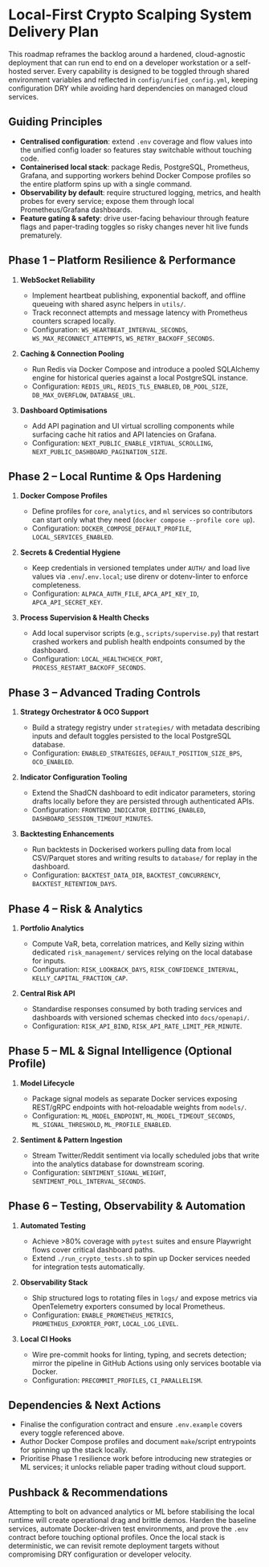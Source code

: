 # Local-First Crypto Scalping System Delivery Plan

This roadmap reframes the backlog around a hardened, cloud-agnostic deployment that can run end to end on a developer workstation or a self-hosted server. Every capability is designed to be toggled through shared environment variables and reflected in `config/unified_config.yml`, keeping configuration DRY while avoiding hard dependencies on managed cloud services.

## Guiding Principles
- **Centralised configuration**: extend `.env` coverage and flow values into the unified config loader so features stay switchable without touching code.
- **Containerised local stack**: package Redis, PostgreSQL, Prometheus, Grafana, and supporting workers behind Docker Compose profiles so the entire platform spins up with a single command.
- **Observability by default**: require structured logging, metrics, and health probes for every service; expose them through local Prometheus/Grafana dashboards.
- **Feature gating & safety**: drive user-facing behaviour through feature flags and paper-trading toggles so risky changes never hit live funds prematurely.

## Phase 1 – Platform Resilience & Performance
1. **WebSocket Reliability**
   - Implement heartbeat publishing, exponential backoff, and offline queueing with shared async helpers in `utils/`.
   - Track reconnect attempts and message latency with Prometheus counters scraped locally.
   - Configuration: `WS_HEARTBEAT_INTERVAL_SECONDS`, `WS_MAX_RECONNECT_ATTEMPTS`, `WS_RETRY_BACKOFF_SECONDS`.

2. **Caching & Connection Pooling**
   - Run Redis via Docker Compose and introduce a pooled SQLAlchemy engine for historical queries against a local PostgreSQL instance.
   - Configuration: `REDIS_URL`, `REDIS_TLS_ENABLED`, `DB_POOL_SIZE`, `DB_MAX_OVERFLOW`, `DATABASE_URL`.

3. **Dashboard Optimisations**
   - Add API pagination and UI virtual scrolling components while surfacing cache hit ratios and API latencies on Grafana.
   - Configuration: `NEXT_PUBLIC_ENABLE_VIRTUAL_SCROLLING`, `NEXT_PUBLIC_DASHBOARD_PAGINATION_SIZE`.

## Phase 2 – Local Runtime & Ops Hardening
1. **Docker Compose Profiles**
   - Define profiles for `core`, `analytics`, and `ml` services so contributors can start only what they need (`docker compose --profile core up`).
   - Configuration: `DOCKER_COMPOSE_DEFAULT_PROFILE`, `LOCAL_SERVICES_ENABLED`.

2. **Secrets & Credential Hygiene**
   - Keep credentials in versioned templates under `AUTH/` and load live values via `.env`/`.env.local`; use direnv or dotenv-linter to enforce completeness.
   - Configuration: `ALPACA_AUTH_FILE`, `APCA_API_KEY_ID`, `APCA_API_SECRET_KEY`.

3. **Process Supervision & Health Checks**
   - Add local supervisor scripts (e.g., `scripts/supervise.py`) that restart crashed workers and publish health endpoints consumed by the dashboard.
   - Configuration: `LOCAL_HEALTHCHECK_PORT`, `PROCESS_RESTART_BACKOFF_SECONDS`.

## Phase 3 – Advanced Trading Controls
1. **Strategy Orchestrator & OCO Support**
   - Build a strategy registry under `strategies/` with metadata describing inputs and default toggles persisted to the local PostgreSQL database.
   - Configuration: `ENABLED_STRATEGIES`, `DEFAULT_POSITION_SIZE_BPS`, `OCO_ENABLED`.

2. **Indicator Configuration Tooling**
   - Extend the ShadCN dashboard to edit indicator parameters, storing drafts locally before they are persisted through authenticated APIs.
   - Configuration: `FRONTEND_INDICATOR_EDITING_ENABLED`, `DASHBOARD_SESSION_TIMEOUT_MINUTES`.

3. **Backtesting Enhancements**
   - Run backtests in Dockerised workers pulling data from local CSV/Parquet stores and writing results to `database/` for replay in the dashboard.
   - Configuration: `BACKTEST_DATA_DIR`, `BACKTEST_CONCURRENCY`, `BACKTEST_RETENTION_DAYS`.

## Phase 4 – Risk & Analytics
1. **Portfolio Analytics**
   - Compute VaR, beta, correlation matrices, and Kelly sizing within dedicated `risk_management/` services relying on the local database for inputs.
   - Configuration: `RISK_LOOKBACK_DAYS`, `RISK_CONFIDENCE_INTERVAL`, `KELLY_CAPITAL_FRACTION_CAP`.

2. **Central Risk API**
   - Standardise responses consumed by both trading services and dashboards with versioned schemas checked into `docs/openapi/`.
   - Configuration: `RISK_API_BIND`, `RISK_API_RATE_LIMIT_PER_MINUTE`.

## Phase 5 – ML & Signal Intelligence (Optional Profile)
1. **Model Lifecycle**
   - Package signal models as separate Docker services exposing REST/gRPC endpoints with hot-reloadable weights from `models/`.
   - Configuration: `ML_MODEL_ENDPOINT`, `ML_MODEL_TIMEOUT_SECONDS`, `ML_SIGNAL_THRESHOLD`, `ML_PROFILE_ENABLED`.

2. **Sentiment & Pattern Ingestion**
   - Stream Twitter/Reddit sentiment via locally scheduled jobs that write into the analytics database for downstream scoring.
   - Configuration: `SENTIMENT_SIGNAL_WEIGHT`, `SENTIMENT_POLL_INTERVAL_SECONDS`.

## Phase 6 – Testing, Observability & Automation
1. **Automated Testing**
   - Achieve >80% coverage with `pytest` suites and ensure Playwright flows cover critical dashboard paths.
   - Extend `./run_crypto_tests.sh` to spin up Docker services needed for integration tests automatically.

2. **Observability Stack**
   - Ship structured logs to rotating files in `logs/` and expose metrics via OpenTelemetry exporters consumed by local Prometheus.
   - Configuration: `ENABLE_PROMETHEUS_METRICS`, `PROMETHEUS_EXPORTER_PORT`, `LOCAL_LOG_LEVEL`.

3. **Local CI Hooks**
   - Wire pre-commit hooks for linting, typing, and secrets detection; mirror the pipeline in GitHub Actions using only services bootable via Docker.
   - Configuration: `PRECOMMIT_PROFILES`, `CI_PARALLELISM`.

## Dependencies & Next Actions
- Finalise the configuration contract and ensure `.env.example` covers every toggle referenced above.
- Author Docker Compose profiles and document `make`/script entrypoints for spinning up the stack locally.
- Prioritise Phase 1 resilience work before introducing new strategies or ML services; it unlocks reliable paper trading without cloud support.

## Pushback & Recommendations
Attempting to bolt on advanced analytics or ML before stabilising the local runtime will create operational drag and brittle demos. Harden the baseline services, automate Docker-driven test environments, and prove the `.env` contract before touching optional profiles. Once the local stack is deterministic, we can revisit remote deployment targets without compromising DRY configuration or developer velocity.

